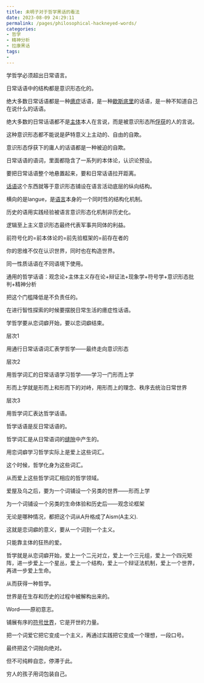 ```yaml
---
title: 未明子对于哲学黑话的看法
date: 2023-08-09 24:29:11
permalink: /pages/philosophical-hackneyed-words/
categories:
- 哲学
- 精神分析
- 拉康黑话
tags:
- 
---
```


学哲学必须超出日常语言。

日常话语中的结构都是意识形态化的。

绝大多数日常话语都是一种[癔症](/hysteria)话语，是一种[歇斯底里](/hysteria)的话语，是一种不知道自己在说什么的话语。

绝大多数的日常话语都不是[主体](/精神分析/主体)本人在言说，而是被意识形态所[俘获](/captation)的人的言说。

这种意识形态都不能说是萨特意义上主动的、自由的自欺。

意识形态俘获下的庸人的话语都是一种被迫的自欺。

日常话语的语词，里面都隐含了一系列的本体论，认识论预设。

要把日常话语整个地悬置起来，要和日常话语拉开距离。

[话语](/discourse)这个东西就等于意识形态铺设在语言活动底层的纵向结构。

横向的是langue，是[语言](/language)本身的一个同时性的结构化机制。

历史的语用实践经验被语言意识形态化机制非历史化。

逻辑至上主义意识形态最终代表军事共同体的利益。

前符号化的=前本体论的=前先验框架的=前存在者的

你的思维不仅在认识世界，同时也在构造世界。

同一性质话语在不同语境下使用。

通用的哲学话语：观念论+主体主义存在论+辩证法+现象学+符号学+意识形态批判+精神分析

把这个门槛降低是不负责任的。

在进行智性探索的时候要摆脱日常生活的癔症性话语。

学哲学要从恋词癖开始，要以恋词癖结束。

层次1

用通行日常话语词汇表学哲学——最终走向意识形态

层次2

用哲学词汇的日常话语学习哲学——学习一门形而上学

形而上学就是形而上和形而下的对峙，用形而上的理念、秩序去统治日常世界

层次3

用哲学词汇表达哲学话语。

哲学话语是反日常话语的。

哲学词汇是从日常语词的[缝隙](/gap)中产生的。

用恋词癖学习哲学实际上是爱上这些词汇。

这个时候，哲学化身为这些词汇。

从而爱上这些哲学词汇相应的哲学领域。

爱屋及乌之后，要为一个词铺设一个另类的世界——形而上学

为一个词铺设一个另类的生命体验和历史后——观念论框架

无论是哪种情况，都把这个词从A升格成了Aism(A主义).

这就是恋词癖的意义，要从一个词到一个主义。

只能靠主体的狂热的爱。

哲学就是从恋词癖开始，爱上一个二元对立，爱上一个三元组，爱上一个四元矩阵，进一步爱上一个星丛，爱上一个结构，爱上一个辩证法机制，爱上一个世界，再进一步爱上生命。

从而获得一种哲学。

世界是在生存和历史的过程中被解构出来的。

Word——原初意志。

铺展有序的[符号世界](/精神分析/象征界)，它是开世的力量。

把一个词爱它把它变成一个主义，再通过实践把它变成一个理想，一段口号。

最终把这个词抛向绝对。

但不可纯粹自恋，停滞于此。

穷人的孩子用词包装自己。